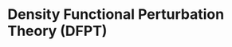 # Density Functional Perturbation Theory (DFPT)

<!-- http://cmt.dur.ac.uk/sjc/thesis_prt/thesis.html -->
